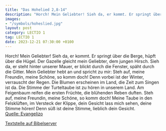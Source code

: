 ```yaml
---
title: "Das Hohelied 2,8-14"
description: "Horch! Mein Geliebter! Sieh da, er kommt. Er springt über die Berge, hüpft über die Hügel. Der Gazelle gleicht mein Geliebter, dem jungen Hirsch. Sieh da, er steht hinter unserer Mauer, er blickt durch die Fenster, späht durch die Gitter. Mein Geliebter hebt an und spricht zu mir...."
images:
- "/symbols/hoheslied.jpg"
layout: post
category: LECTIO 1
tag: LECTIO 1
date: 2023-12-21 07:30:00 +0100
---
```

Horch! Mein Geliebter! Sieh da, er kommt. Er springt über die Berge, hüpft über die Hügel.
Der Gazelle gleicht mein Geliebter, dem jungen Hirsch. Sieh da, er steht hinter unserer Mauer, er blickt durch die Fenster, späht durch die Gitter.
Mein Geliebter hebt an und spricht zu mir: Steh auf, meine Freundin, meine Schöne, so komm doch!
Denn vorbei ist der Winter, verrauscht der Regen.<!--more-->
Die Blumen erscheinen im Land, die Zeit zum Singen ist da. Die Stimme der Turteltaube ist zu hören in unserem Land.
Am Feigenbaum reifen die ersten Früchte, die blühenden Reben duften. Steh auf, meine Freundin, meine Schöne, so komm doch!
Meine Taube in den Felsklüften, im Versteck der Klippe, dein Gesicht lass mich sehen, deine Stimme hören! Denn süß ist deine Stimme, lieblich dein Gesicht.<br>
[Quelle: Evangelizo](https://evangeliumtagfuertag.org/DE/gospel)

[Textstelle auf Bibelserver](https://www.bibleserver.com/EU/Hoheslied2,8-14)
